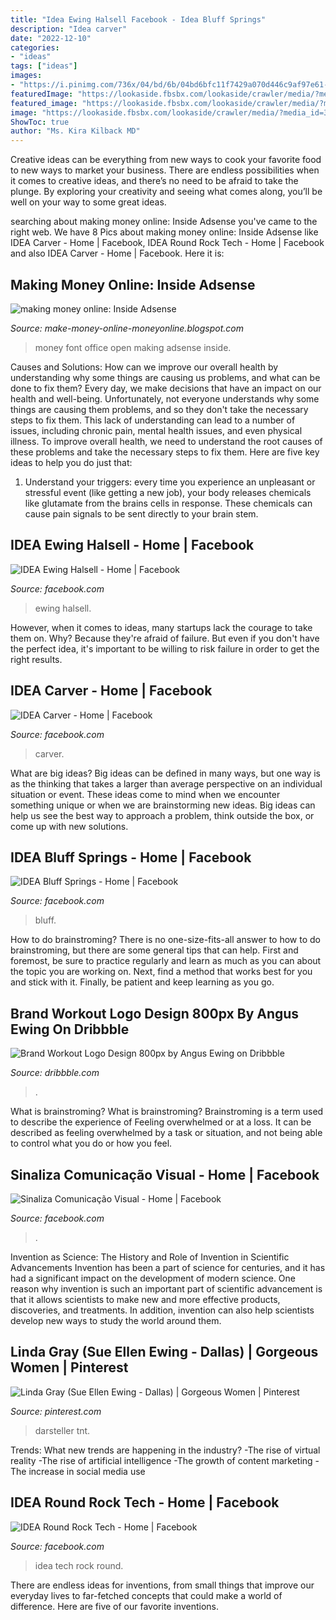 ```yaml
---
title: "Idea Ewing Halsell Facebook - Idea Bluff Springs"
description: "Idea carver"
date: "2022-12-10"
categories:
- "ideas"
tags: ["ideas"]
images:
- "https://i.pinimg.com/736x/04/bd/6b/04bd6bfc11f7429a070d446c9af97e61--dallas-tnt-linda-gray.jpg"
featuredImage: "https://lookaside.fbsbx.com/lookaside/crawler/media/?media_id=1342611749446448"
featured_image: "https://lookaside.fbsbx.com/lookaside/crawler/media/?media_id=3594064137415501"
image: "https://lookaside.fbsbx.com/lookaside/crawler/media/?media_id=3594064137415501"
ShowToc: true
author: "Ms. Kira Kilback MD"
---
```



Creative ideas can be everything from new ways to cook your favorite food to new ways to market your business. There are endless possibilities when it comes to creative ideas, and there’s no need to be afraid to take the plunge. By exploring your creativity and seeing what comes along, you’ll be well on your way to some great ideas.

	

		
searching about making money online: Inside Adsense you've came to the right web. We have 8 Pics about making money online: Inside Adsense like IDEA Carver - Home | Facebook, IDEA Round Rock Tech - Home | Facebook and also IDEA Carver - Home | Facebook. Here it is:
		
    
## Making Money Online: Inside Adsense

<img loading=lazy src="http://4.bp.blogspot.com/_YbURk67VlGk/SWzmkJnhicI/AAAAAAAAAyc/ivnnTqwyslg/s400/AskDaveTaylor.PNG" onerror="this.onerror=null;this.src='https://tse2.mm.bing.net/th?id=OIP.W_1s-32Q_IzSOSTwgfZKsgAAAA&amp;pid=15.1';" alt="making money online: Inside Adsense">

_Source: make-money-online-moneyonline.blogspot.com_

>money font office open making adsense inside. 

	

Causes and Solutions: How can we improve our overall health by understanding why some things are causing us problems, and what can be done to fix them?
Every day, we make decisions that have an impact on our health and well-being. Unfortunately, not everyone understands why some things are causing them problems, and so they don't take the necessary steps to fix them. This lack of understanding can lead to a number of issues, including chronic pain, mental health issues, and even physical illness. To improve overall health, we need to understand the root causes of these problems and take the necessary steps to fix them. Here are five key ideas to help you do just that: 
1) Understand your triggers: every time you experience an unpleasant or stressful event (like getting a new job), your body releases chemicals like glutamate from the brains cells in response. These chemicals can cause pain signals to be sent directly to your brain stem.

    
## IDEA Ewing Halsell - Home | Facebook

<img loading=lazy src="https://lookaside.fbsbx.com/lookaside/crawler/media/?media_id=2451471771755982" onerror="this.onerror=null;this.src='https://tse3.mm.bing.net/th?id=OIP.EujYiGnbwV-d29XXpvDZRwHaJ4&amp;pid=15.1';" alt="IDEA Ewing Halsell - Home | Facebook">

_Source: facebook.com_

>ewing halsell. 

	

However, when it comes to ideas, many startups lack the courage to take them on. Why? Because they're afraid of failure. But even if you don't have the perfect idea, it's important to be willing to risk failure in order to get the right results.

    
## IDEA Carver - Home | Facebook

<img loading=lazy src="https://lookaside.fbsbx.com/lookaside/crawler/media/?media_id=3594064137415501" onerror="this.onerror=null;this.src='https://tse2.mm.bing.net/th?id=OIP.cloaXk-mD0yPtLm94mDnSwHaMS&amp;pid=15.1';" alt="IDEA Carver - Home | Facebook">

_Source: facebook.com_

>carver. 

	

What are big ideas?
Big ideas can be defined in many ways, but one way is as the thinking that takes a larger than average perspective on an individual situation or event. These ideas come to mind when we encounter something unique or when we are brainstorming new ideas. Big ideas can help us see the best way to approach a problem, think outside the box, or come up with new solutions.

    
## IDEA Bluff Springs - Home | Facebook

<img loading=lazy src="https://lookaside.fbsbx.com/lookaside/crawler/media/?media_id=1342611749446448" onerror="this.onerror=null;this.src='https://tse2.mm.bing.net/th?id=OIP.ILzLHCckLAg83NYr3--GoQHaEv&amp;pid=15.1';" alt="IDEA Bluff Springs - Home | Facebook">

_Source: facebook.com_

>bluff. 

	

How to do brainstroming?
There is no one-size-fits-all answer to how to do brainstroming, but there are some general tips that can help. First and foremost, be sure to practice regularly and learn as much as you can about the topic you are working on. Next, find a method that works best for you and stick with it. Finally, be patient and keep learning as you go.

    
## Brand Workout Logo Design 800px By Angus Ewing On Dribbble

<img loading=lazy src="https://cdn.dribbble.com/users/150139/screenshots/781117/brand_workout-logo-design_800px.jpg?compress=1&amp;resize=400x300" onerror="this.onerror=null;this.src='https://tse1.mm.bing.net/th?id=OIP.vGNG23zkWYW-YyRFzHIOaAAAAA&amp;pid=15.1';" alt="Brand Workout Logo Design 800px by Angus Ewing on Dribbble">

_Source: dribbble.com_

>. 

	

What is brainstroming?
What is brainstroming? Brainstroming is a term used to describe the experience of Feeling overwhelmed or at a loss. It can be described as feeling overwhelmed by a task or situation, and not being able to control what you do or how you feel.

    
## Sinaliza Comunicação Visual - Home | Facebook

<img loading=lazy src="https://lookaside.fbsbx.com/lookaside/crawler/media/?media_id=3835428679821278" onerror="this.onerror=null;this.src='https://tse1.mm.bing.net/th?id=OIP.t3oAzpwrlp_OkJjyxOhh-AHaFj&amp;pid=15.1';" alt="Sinaliza Comunicação Visual - Home | Facebook">

_Source: facebook.com_

>. 

	

Invention as Science: The History and Role of Invention in Scientific Advancements
Invention has been a part of science for centuries, and it has had a significant impact on the development of modern science. One reason why invention is such an important part of scientific advancement is that it allows scientists to make new and more effective products, discoveries, and treatments. In addition, invention can also help scientists develop new ways to study the world around them.

    
## Linda Gray (Sue Ellen Ewing - Dallas) | Gorgeous Women | Pinterest

<img loading=lazy src="https://i.pinimg.com/736x/04/bd/6b/04bd6bfc11f7429a070d446c9af97e61--dallas-tnt-linda-gray.jpg" onerror="this.onerror=null;this.src='https://tse1.mm.bing.net/th?id=OIP.9ve30KQ0M4UqGX5pbejrRgHaLO&amp;pid=15.1';" alt="Linda Gray (Sue Ellen Ewing - Dallas) | Gorgeous Women | Pinterest">

_Source: pinterest.com_

>darsteller tnt. 

	

Trends: What new trends are happening in the industry?
-The rise of virtual reality
-The rise of artificial intelligence
-The growth of content marketing
-The increase in social media use

    
## IDEA Round Rock Tech - Home | Facebook

<img loading=lazy src="https://lookaside.fbsbx.com/lookaside/crawler/media/?media_id=2041426532630210" onerror="this.onerror=null;this.src='https://tse2.mm.bing.net/th?id=OIP.qaQOCnHHq39yMlDGlxrcnQHaHa&amp;pid=15.1';" alt="IDEA Round Rock Tech - Home | Facebook">

_Source: facebook.com_

>idea tech rock round. 

	

There are endless ideas for inventions, from small things that improve our everyday lives to far-fetched concepts that could make a world of difference. Here are five of our favorite inventions.

